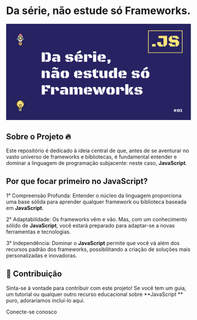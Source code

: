 # Da série, não estude só Frameworks.

<p align="center">
  <img src="images/cover.jpg" width="1000" title="javascript image">
</p>

## Sobre o Projeto 🔥

Este repositório é dedicado à ideia central de que, antes de se aventurar no vasto universo de frameworks e bibliotecas, é fundamental entender e dominar a linguagem de programação subjacente: neste caso, **JavaScript**.

## Por que focar primeiro no JavaScript?

1° Compreensão Profunda: Entender o núcleo da linguagem proporciona uma base sólida para aprender qualquer framework ou biblioteca baseada em **JavaScript**.

2° Adaptabilidade: Os frameworks vêm e vão. Mas, com um conhecimento sólido de **JavaScript**, você estará preparado para adaptar-se a novas ferramentas e tecnologias.

3° Independência: Dominar o **JavaScript** permite que você vá além dos recursos padrão dos frameworks, possibilitando a criação de soluções mais personalizadas e inovadoras.

## 🤝 Contribuição

Sinta-se à vontade para contribuir com este projeto! Se você tem um guia, um tutorial ou qualquer outro recurso educacional sobre  **JavaScript ** puro, adoraríamos incluí-lo aqui.

Conecte-se conosco
